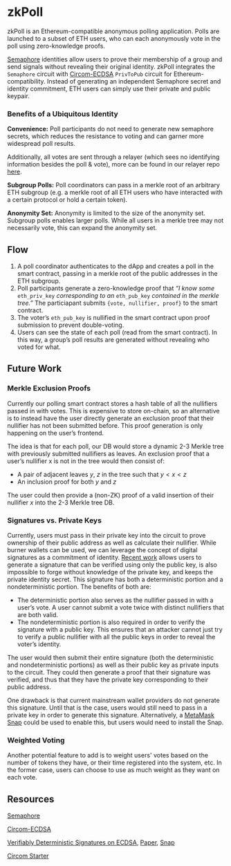# zkPoll

zkPoll is an Ethereum-compatible anonymous polling application. Polls are launched to a subset of ETH users, who can each anonymously vote in the poll using zero-knowledge proofs.

[Semaphore](https://semaphore.appliedzkp.org/) identities allow users to prove their membership of a group and send signals without revealing their original identity. zkPoll integrates the `Semaphore` circuit with [Circom-ECDSA](https://github.com/0xPARC/circom-ecdsa) `PrivToPub` circuit for Ethereum-compatibility. Instead of generating an independent Semaphore secret and identity commitment, ETH users can simply use their private and public keypair.

### Benefits of a Ubiquitous Identity

**Convenience:** Poll participants do not need to generate new semaphore secrets, which reduces the resistance to voting and can garner more widespread poll results.

Additionally, all votes are sent through a relayer (which sees no identifying information besides the poll & vote), more can be found in our relayer repo [here](https://github.com/ratankaliani/priv-poll-relayer).

**Subgroup Polls:** Poll coordinators can pass in a merkle root of an arbitrary ETH subgroup (e.g. a merkle root of all ETH users who have interacted with a certain protocol or hold a certain token).

**Anonymity Set:** Anonymity is limited to the size of the anonymity set. Subgroup polls enables larger polls. While all users in a merkle tree may not necessarily vote, this can expand the anonymity set.

## Flow

1. A poll coordinator authenticates to the dApp and creates a poll in the smart contract, passing in a merkle root of the public addresses in the ETH subgroup.
2. Poll participants generate a zero-knowledge proof that _“I know some_ `eth_priv_key` _corresponding to an_ `eth_pub_key` _contained in the merkle tree.”_ The particiapant submits `{vote, nullifier, proof}` to the smart contract.
3. The voter’s `eth_pub_key` is nullified in the smart contract upon proof submission to prevent double-voting.
4. Users can see the state of each poll (read from the smart contract). In this way, a group’s poll results are generated without revealing who voted for what.

## Future Work

### Merkle Exclusion Proofs

Currently our polling smart contract stores a hash table of all the nullifiers passed in with votes. This is expensive to store on-chain, so an alternative is to instead have the user directly generate an exclusion proof that their nullifier has not been submitted before. This proof generation is only happening on the user’s frontend.

The idea is that for each poll, our DB would store a dynamic 2-3 Merkle tree with previously submitted nullifiers as leaves. An exclusion proof that a user’s nullifier x is not in the tree would then consist of:

- A pair of adjacent leaves $y$, $z$ in the tree such that $y < x < z$
- An inclusion proof for both $y$ and $z$

The user could then provide a (non-ZK) proof of a valid insertion of their nullifier $x$ into the 2-3 Merkle tree DB.

### Signatures vs. Private Keys

Currently, users must pass in their private key into the circuit to prove ownership of their public address as well as calculate their nullifier. While burner wallets can be used, we can leverage the concept of digital signatures as a commitment of identity. [Recent work](https://github.com/zk-nullifier-sig/zk-nullifier-sig) allows users to generate a signature that can be verified using only the public key, is also impossible to forge without knowledge of the private key, and keeps the private identity secret. This signature has both a deterministic portion and a nondeterministic portion. The benefits of both are:

- The deterministic portion also serves as the nullifier passed in with a user’s vote. A user cannot submit a vote twice with distinct nullifiers that are both valid.
- The nondeterministic portion is also required in order to verify the signature with a public key. This ensures that an attacker cannot just try to verify a public nullifier with all the public keys in order to reveal the voter’s identity.

The user would then submit their entire signature (both the deterministic and nondeterministic portions) as well as their public key as private inputs to the circuit. They could then generate a proof that their signature was verified, and thus that they have the private key corresponding to their public address.

One drawback is that current mainstream wallet providers do not generate this signature. Until that is the case, users would still need to pass in a private key in order to generate this signature. Alternatively, a [MetaMask Snap](https://metamask.io/snaps/) could be used to enable this, but users would need to install the Snap.

### Weighted Voting

Another potential feature to add is to weight users' votes based on the number of tokens they have, or their time registered into the system, etc. In the former case, users can choose to use as much weight as they want on each vote.

## Resources

[Semaphore](https://semaphore.appliedzkp.org/)

[Circom-ECDSA](https://github.com/0xPARC/circom-ecdsa)

[Verifiably Deterministic Signatures on ECDSA](https://github.com/zk-nullifier-sig/zk-nullifier-sig), [Paper](https://eprint.iacr.org/2022/1255), [Snap](https://ethbogota-2022.netlify.app/)

[Circom Starter](https://github.com/0xPARC/circom-starter)
